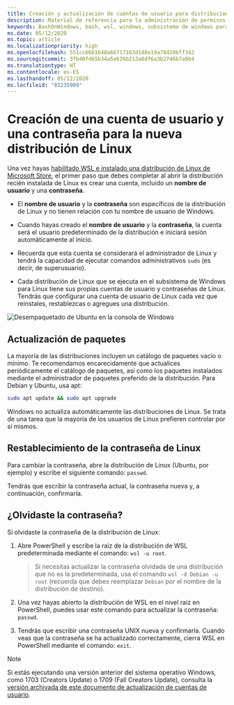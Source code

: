 ```yaml
---
title: Creación y actualización de cuentas de usuario para distribuciones de Linux
description: Material de referencia para la administración de permisos y cuentas de usuario con el subsistema de Windows para Linux.
keywords: BashOnWindows, bash, wsl, windows, subsistema de windows para linux, subsistemawindows, ubuntu, cuentas de usuario
ms.date: 05/12/2020
ms.topic: article
ms.localizationpriority: high
ms.openlocfilehash: 551cc66b1648a66717163d1d8e19a78d28bff342
ms.sourcegitcommit: 3fb40fd65b34a5eb26b213a0df6a3b2746b7a9b4
ms.translationtype: HT
ms.contentlocale: es-ES
ms.lasthandoff: 05/12/2020
ms.locfileid: "83235909"
---
```

# <a name="create-a-user-account-and-password-for-your-new-linux-distribution"></a>Creación de una cuenta de usuario y una contraseña para la nueva distribución de Linux

Una vez hayas [habilitado WSL e instalado una distribución de Linux de Microsoft Store](./install-win10.md), el primer paso que debes completar al abrir la distribución recién instalada de Linux es crear una cuenta, incluido un **nombre de usuario** y una **contraseña**.

- El **nombre de usuario** y la **contraseña** son específicos de la distribución de Linux y no tienen relación con tu nombre de usuario de Windows.

- Cuando hayas creado el **nombre de usuario** y la **contraseña**, la cuenta será el usuario predeterminado de la distribución e iniciará sesión automáticamente al inicio.

- Recuerda que esta cuenta se considerará el administrador de Linux y tendrá la capacidad de ejecutar comandos administrativos `sudo` (es decir, de superusuario).

- Cada distribución de Linux que se ejecuta en el subsistema de Windows para Linux tiene sus propias cuentas de usuario y contraseñas de Linux.  Tendrás que configurar una cuenta de usuario de Linux cada vez que reinstales, restablezcas o agregues una distribución.

![Desempaquetado de Ubuntu en la consola de Windows](media/UbuntuInstall.png)

## <a name="update-and-upgrade-packages"></a>Actualización de paquetes

La mayoría de las distribuciones incluyen un catálogo de paquetes vacío o mínimo. Te recomendamos encarecidamente que actualices periódicamente el catálogo de paquetes, así como los paquetes instalados mediante el administrador de paquetes preferido de la distribución. Para Debian y Ubuntu, usa apt:

```bash
sudo apt update && sudo apt upgrade
```

Windows no actualiza automáticamente las distribuciones de Linux. Se trata de una tarea que la mayoría de los usuarios de Linux prefieren controlar por sí mismos.

## <a name="reset-your-linux-password"></a>Restablecimiento de la contraseña de Linux

Para cambiar la contraseña, abre la distribución de Linux (Ubuntu, por ejemplo) y escribe el siguiente comando: `passwd`.

Tendrás que escribir la contraseña actual, la contraseña nueva y, a continuación, confirmarla.

## <a name="forgot-your-password"></a>¿Olvidaste la contraseña?

Si olvidaste la contraseña de la distribución de Linux:

1. Abre PowerShell y escribe la raíz de la distribución de WSL predeterminada mediante el comando: `wsl -u root`.

    > Si necesitas actualizar la contraseña olvidada de una distribución que no es la predeterminada, usa el comando `wsl -d Debian -u root` (recuerda que debes reemplazar `Debian` por el nombre de la distribución de destino).

2. Una vez hayas abierto la distribución de WSL en el nivel raíz en PowerShell, puedes usar este comando para actualizar la contraseña: `passwd`.

3. Tendrás que escribir una contraseña UNIX nueva y confirmarla. Cuando veas que la contraseña se ha actualizado correctamente, cierra WSL en PowerShell mediante el comando: `exit`.

> [!NOTE]
> Si estás ejecutando una versión anterior del sistema operativo Windows, como 1703 (Creators Update) o 1709 (Fall Creators Update), consulta la [versión archivada de este documento de actualización de cuentas de usuario](./user-support-archived.md).
